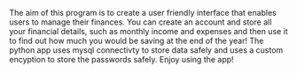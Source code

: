 The aim of this program is to create a user friendly interface that enables users to manage their finances.
You can create an account and store all your financial details, such as monthly income and expenses and then use it to find out how much you would be saving at the end of the year!
The python app uses mysql connectivty to store data safely and uses a custom encyption to store the passwords safely.
Enjoy using the app!
